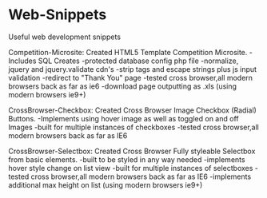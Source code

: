 Web-Snippets
============
Useful web development snippets

Competition-Microsite:
Created HTML5 Template Competition Microsite.
-Includes SQL Creates
-protected database config php file
-normalize, jquery and jquery.validate cdn's
-strip tags and escape strings plus js input validation
-redirect to "Thank You" page
-tested cross browser,all modern browsers back as far as ie6
-download page outputting as .xls (using modern browsers ie9+)

CrossBrowser-Checkbox:
Created Cross Browser Image Checkbox (Radial) Buttons.
-Implements using hover image as well as toggled on and off Images
-built for multiple instances of checkboxes
-tested cross browser,all modern browsers back as far as IE6

CrossBrowser-Selectbox:
Created Cross Browser Fully styleable Selectbox from basic elements.
-built to be styled in any way needed
-implements hover style change on list view
-built for multiple instances of selectboxes
-tested cross browser,all modern browsers back as far as IE6
-implements additional max height on list (using modern browsers ie9+)